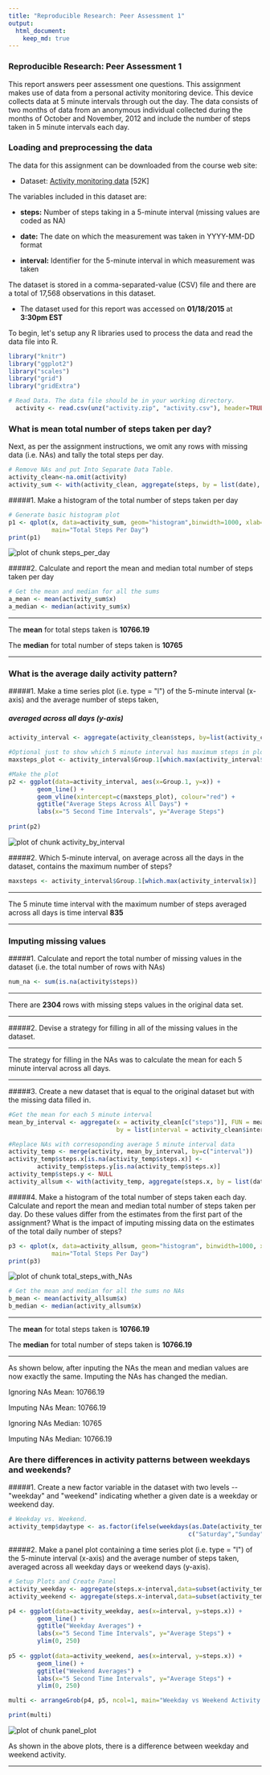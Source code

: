 ```yaml
---
title: "Reproducible Research: Peer Assessment 1"
output: 
  html_document:
    keep_md: true
---
```

### Reproducible Research: Peer Assessment 1
This report answers peer assessment one questions. This assignment makes use of data from a personal activity monitoring device. This device collects data at 5 minute intervals through out the day. The data consists of two months of data from an anonymous individual collected during the months of October and November, 2012 and include the number of steps taken in 5 minute intervals each day.

### Loading and preprocessing the data

The data for this assignment can be downloaded from the course web site:

- Dataset: [Activity monitoring data](https://d396qusza40orc.cloudfront.net/repdata/data/activity.zip) [52K]

The variables included in this dataset are:

- **steps:** Number of steps taking in a 5-minute interval (missing values are coded as NA)

- **date:** The date on which the measurement was taken in YYYY-MM-DD format

- **interval:** Identifier for the 5-minute interval in which measurement was taken

The dataset is stored in a comma-separated-value (CSV) file and there are a total of 17,568 observations in this dataset.

- The dataset used for this report was accessed on **01/18/2015** at **3:30pm EST**


To begin, let's setup any R libraries used to process the data and read the data file into R.



```r
library("knitr")
library("ggplot2")
library("scales")
library("grid")
library("gridExtra")

# Read Data. The data file should be in your working directory.
  activity <- read.csv(unz("activity.zip", "activity.csv"), header=TRUE)
```

### What is mean total number of steps taken per day?
Next, as per the assignment instructions, we omit any rows with missing data (i.e. NAs) and tally the total steps per day. 

```r
# Remove NAs and put Into Separate Data Table.
activity_clean<-na.omit(activity)
activity_sum <- with(activity_clean, aggregate(steps, by = list(date), sum))
```


#####1. Make a histogram of the total number of steps taken per day

```r
# Generate basic histogram plot
p1 <- qplot(x, data=activity_sum, geom="histogram",binwidth=1000, xlab="Interval", ylab="Count", 
            main="Total Steps Per Day")
print(p1)
```

![plot of chunk steps_per_day](figure/steps_per_day-1.png) 


#####2. Calculate and report the mean and median total number of steps taken per day

```r
# Get the mean and median for all the sums
a_mean <- mean(activity_sum$x)
a_median <- median(activity_sum$x)
```

_______________________________________________________________________
The **mean** for total steps taken is **10766.19**


The **median** for total number of steps taken is **10765**

_______________________________________________________________________


### What is the average daily activity pattern?

#####1. Make a time series plot (i.e. type = "l") of the 5-minute interval (x-axis) and the average number of steps taken,
#####   averaged across all days (y-axis)


```r
activity_interval <- aggregate(activity_clean$steps, by=list(activity_clean$interval), FUN=mean)

#Optional just to show which 5 minute interval has maximum steps in plot
maxsteps_plot <- activity_interval$Group.1[which.max(activity_interval$x)]

#Make the plot
p2 <- ggplot(data=activity_interval, aes(x=Group.1, y=x)) + 
        geom_line() +
        geom_vline(xintercept=c(maxsteps_plot), colour="red") +
        ggtitle("Average Steps Across All Days") +
        labs(x="5 Second Time Intervals", y="Average Steps")
      
print(p2)
```

![plot of chunk activity_by_interval](figure/activity_by_interval-1.png) 

#####2. Which 5-minute interval, on average across all the days in the dataset, contains the maximum number of steps?


```r
maxsteps <- activity_interval$Group.1[which.max(activity_interval$x)]
```


_______________________________________________________________________
The 5 minute time interval with the maximum number of steps averaged across all days is time interval **835**

_______________________________________________________________________

### Imputing missing values

#####1. Calculate and report the total number of missing values in the dataset (i.e. the total number of rows with NAs)

```r
num_na <- sum(is.na(activity$steps))
```

_______________________________________________________________________
There are **2304** rows with missing steps values in the original data set.

_______________________________________________________________________

#####2. Devise a strategy for filling in all of the missing values in the dataset. 

_______________________________________________________________________
The strategy for filling in the NAs was to calculate the mean for each 5 minute interval across all days.

_______________________________________________________________________

#####3. Create a new dataset that is equal to the original dataset but with the missing data filled in.

```r
#Get the mean for each 5 minute interval
mean_by_interval <- aggregate(x = activity_clean[c("steps")], FUN = mean, 
                              by = list(interval = activity_clean$interval))

#Replace NAs with corresoponding average 5 minute interval data
activity_temp <- merge(activity, mean_by_interval, by=c("interval"))
activity_temp$steps.x[is.na(activity_temp$steps.x)] <- 
        activity_temp$steps.y[is.na(activity_temp$steps.x)] 
activity_temp$steps.y <- NULL
activity_allsum <- with(activity_temp, aggregate(steps.x, by = list(date), sum))
```

#####4. Make a histogram of the total number of steps taken each day. 
Calculate and report the mean and median total number of steps taken per day. Do these values differ from the estimates from the first part of the assignment? What is the impact of imputing missing data on the estimates of the total daily number of steps?


```r
p3 <- qplot(x, data=activity_allsum, geom="histogram", binwidth=1000, xlab="Interval", ylab="Count", 
            main="Total Steps Per Day")
print(p3)
```

![plot of chunk total_steps_with_NAs](figure/total_steps_with_NAs-1.png) 

```r
# Get the mean and median for all the sums no NAs
b_mean <- mean(activity_allsum$x)
b_median <- median(activity_allsum$x)
```

_______________________________________________________________________
The **mean** for total steps taken is **10766.19**


The **median** for total number of steps taken is **10766.19**

_______________________________________________________________________

As shown below, after inputing the NAs the mean and median values are now exactly the same. Imputing the NAs has changed the  median. 


Ignoring NAs Mean:      10766.19

Imputing NAs Mean:      10766.19

 
Ignoring NAs Median:    10765

Imputing NAs Median:     10766.19


### Are there differences in activity patterns between weekdays and weekends?
#####1. Create a new factor variable in the dataset with two levels -- "weekday" and "weekend" indicating whether a given date is a weekday or weekend day.

```r
# Weekday vs. Weekend.
activity_temp$daytype <- as.factor(ifelse(weekdays(as.Date(activity_temp$date)) %in% 
                                                  c("Saturday","Sunday"), "Weekend", "Weekday")) 
```

#####2. Make a panel plot containing a time series plot (i.e. type = "l") of the 5-minute interval (x-axis) and the average number of steps taken, averaged across all weekday days or weekend days (y-axis).

```r
# Setup Plots and Create Panel 
activity_weekday <- aggregate(steps.x~interval,data=subset(activity_temp,daytype=="Weekday"),mean)
activity_weekend <- aggregate(steps.x~interval,data=subset(activity_temp,daytype=="Weekend"),mean)

p4 <- ggplot(data=activity_weekday, aes(x=interval, y=steps.x)) + 
        geom_line() +
        ggtitle("Weekday Averages") +
        labs(x="5 Second Time Intervals", y="Average Steps") +
        ylim(0, 250)
           
p5 <- ggplot(data=activity_weekend, aes(x=interval, y=steps.x)) + 
        geom_line() +
        ggtitle("Weekend Averages") +
        labs(x="5 Second Time Intervals", y="Average Steps") +
        ylim(0, 250)

multi <- arrangeGrob(p4, p5, ncol=1, main="Weekday vs Weekend Activity Comparison")

print(multi)
```

![plot of chunk panel_plot](figure/panel_plot-1.png) 

As shown in the above plots, there is a difference between weekday and weekend activity.  

_______________________________________________________________________
